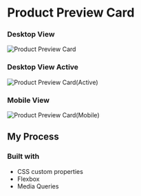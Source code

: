 # Product Preview Card
### Desktop View
![Product Preview Card](https://user-images.githubusercontent.com/25612068/233804205-0d03e19d-7745-4e26-a522-1cddd2ce9802.png)

### Desktop View Active
![Product Preview Card(Active)](https://user-images.githubusercontent.com/25612068/233804221-29e0d1c0-ce85-4a9c-995d-fa5225fd497b.png)

### Mobile View
![Product Preview Card(Mobile)](https://user-images.githubusercontent.com/25612068/233804228-07d6f113-6c86-45af-b394-9f691e212a75.png)

## My Process

### Built with
- CSS custom properties
- Flexbox
- Media Queries
